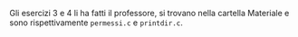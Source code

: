 Gli esercizi 3 e 4 li ha fatti il professore, si trovano nella cartella
Materiale e sono rispettivamente `permessi.c` e `printdir.c`.
